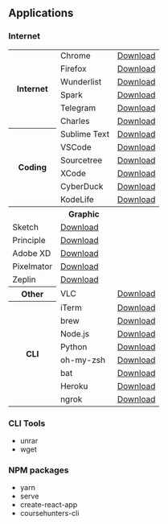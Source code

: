 ## Applications

### Internet
<table>
 <tbody>
  <tr>
  	<th rowspan="7">Internet</th>
  </tr>
  <tr>
  	<td>Chrome</td>
  	<td><a target="_blank" href="https://www.google.com/chrome">Download</a></td>
  </tr>
  <tr>
  	<td>Firefox</td>
  	<td><a target="_blank" href="https://www.mozilla.org/ru/firefox/new">Download</a></td>
  </tr>
  <tr>
  	<td>Wunderlist</td>
  	<td><a target="_blank" href="https://www.wunderlist.com">Download</a></td>
  </tr>
  <tr>
  	<td>Spark</td>
  	<td><a target="_blank" href="https://sparkmailapp.com">Download</a></td>
  </tr>
  <tr>
  	<td>Telegram</td>
  	<td><a target="_blank" href="https://telegram.org">Download</a></td>
  </tr>
  <tr>
  	<td>Charles</td>
  	<td><a target="_blank" href="https://www.charlesproxy.com">Download</a></td>
  </tr>


  <tr>
    <th rowspan="7">Coding</th>
  </tr>
  <tr>
  	<td>Sublime Text</td>
  	<td><a target="_blank" href="https://www.sublimetext.com">Download</a></td>
  </tr>
  <tr>
  	<td>VSCode</td>
  	<td><a target="_blank" href="https://code.visualstudio.com">Download</a></td>
  </tr>
  <tr>
  	<td>Sourcetree</td>
  	<td><a target="_blank" href="https://www.sourcetreeapp.com">Download</a></td>
  </tr>
  <tr>
  	<td>XCode</td>
  	<td><a target="_blank" href="https://developer.apple.com/xcode">Download</a></td>
  </tr>
  <tr>
  	<td>CyberDuck</td>
  	<td><a target="_blank" href="https://cyberduck.io">Download</a></td>
  </tr>
  <tr>
  	<td>KodeLife</td>
  	<td><a target="_blank" href="https://hexler.net/software/kodelife">Download</a></td>
  </tr>
 

  <tr>
    <th colspan="6">Graphic</th>
  </tr>
  <tr>
  	<td>Sketch</td>
  	<td><a target="_blank" href="https://www.sketchapp.com">Download</a></td>
  </tr>
  <tr>
  	<td>Principle</td>
  	<td><a target="_blank" href="http://principleformac.com">Download</a></td>
  </tr>
  <tr>
  	<td>Adobe XD</td>
  	<td><a target="_blank" href="https://www.adobe.com/products/xd.html">Download</a></td>
  </tr>
  <tr>
  	<td>Pixelmator</td>
  	<td><a target="_blank" href="https://www.pixelmator.com/pro">Download</a></td>
  </tr>
  <tr>
  	<td>Zeplin</td>
  	<td><a target="_blank" href="https://support.zeplin.io/quick-start/downloading-mac-and-windows-apps">Download</a></td>
  </tr>


  <tr>
    <th rowspan="2">Other</th>
  </tr>
  <tr>
  	<td>VLC</td>
  	<td><a target="_blank" href="https://www.videolan.org/index.html">Download</a></td>
  </tr>

  <tr>
    <th rowspan="9">CLI</th>
  </tr>
  <tr>
  	<td>iTerm</td>
  	<td><a target="_blank" href="https://www.iterm2.com">Download</a></td>
  </tr>
  <tr>
  	<td>brew</td>
  	<td><a target="_blank" href="https://brew.sh/index_ru">Download</a></td>
  </tr>
  <tr>
  	<td>Node.js</td>
  	<td><a target="_blank" href="https://nodejs.org/en">Download</a></td>
  </tr>
  <tr>
  	<td>Python</td>
  	<td><a target="_blank" href="https://www.python.org">Download</a></td>
  </tr>
	<tr>
  	<td>oh-my-zsh</td>
  	<td><a target="_blank" href="https://github.com/robbyrussell/oh-my-zsh#via-wget">Download</a></td>
  </tr>
	<tr>
  	<td>bat</td>
  	<td><a target="_blank" href="https://github.com/sharkdp/bat">Download</a></td>
  </tr>
	<tr>
  	<td>Heroku</td>
  	<td><a target="_blank" href="https://devcenter.heroku.com/articles/heroku-cli">Download</a></td>
  </tr>
	<tr>
  	<td>ngrok</td>
  	<td><a target="_blank" href="https://ngrok.com">Download</a></td>
  </tr>
 </tbody>
</table>

### CLI Tools
 - unrar
 - wget
 
 
### NPM packages
 - yarn
 - serve
 - create-react-app
 - coursehunters-cli

